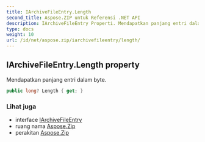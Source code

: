```yaml
---
title: IArchiveFileEntry.Length
second_title: Aspose.ZIP untuk Referensi .NET API
description: IArchiveFileEntry Properti. Mendapatkan panjang entri dalam byte.
type: docs
weight: 10
url: /id/net/aspose.zip/iarchivefileentry/length/
---
```

## IArchiveFileEntry.Length property

Mendapatkan panjang entri dalam byte.

```csharp
public long? Length { get; }
```

### Lihat juga

* interface [IArchiveFileEntry](../)
* ruang nama [Aspose.Zip](../../iarchivefileentry/)
* perakitan [Aspose.Zip](../../../)



